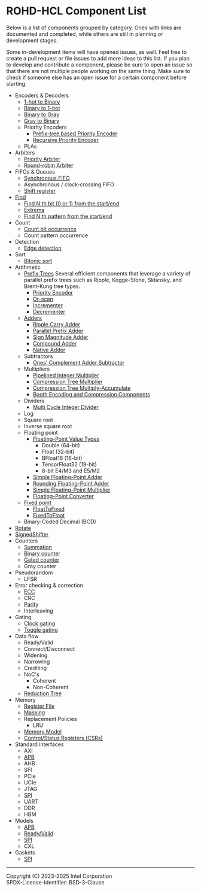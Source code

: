 
# ROHD-HCL Component List

Below is a list of components grouped by category. Ones with links are documented and completed, while others are still in planning or development stages.

Some in-development items will have opened issues, as well. Feel free to create a pull request or file issues to add more ideas to this list. If you plan to develop and contribute a component, please be sure to open an issue so that there are not multiple people working on the same thing. Make sure to check if someone else has an open issue for a certain component before starting.

- Encoders & Decoders
  - [1-hot to Binary](./components/onehot.md)
  - [Binary to 1-hot](./components/onehot.md)
  - [Binary to Gray](./components/binary_gray.md#binary-to-gray)
  - [Gray to Binary](./components/binary_gray.md#gray-to-binary)
  - Priority Encoders
    - [Prefix-tree based Priority Encoder](./components/priority_encoder.md#parallel-prefix-priority-encoder)
    - [Recursive Priority Encoder](./components/priority_encoder.md#recursive-priority-encoder)
  - PLAs
- Arbiters
  - [Priority Arbiter](./components/arbiter.md#priority-arbiter)
  - [Round-robin Arbiter](./components/arbiter.md#round-robin-arbiter)
- FIFOs & Queues
  - [Synchronous FIFO](./components/fifo.md)
  - Asynchronous / clock-crossing FIFO
  - [Shift register](./components/shift_register.md)
- [Find](./components/find.md)
  - [Find N'th bit (0 or 1) from the start/end](./components/find.md#find-nth)
  - [Extrema](./components/extrema.md)
  - [Find N'th pattern from the start/end](./components/find.md#find-nth-pattern)
- Count
  - [Count bit occurrence](./components/count.md)
  - Count pattern occurrence
- Detection
  - [Edge detection](./components/edge_detector.md)
- Sort
  - [Bitonic sort](./components/sort.md#bitonic-sort)
- Arithmetic
  - [Prefix Trees](./components/parallel_prefix_operations.md) Several efficient components that leverage a variety of parallel prefix trees such as Ripple, Kogge-Stone, Sklansky, and Brent-Kung tree types.
    - [Priority Encoder](./components/parallel_prefix_operations.md)
    - [Or-scan](./components/parallel_prefix_operations.md)
    - [Incrementer](./components/parallel_prefix_operations.md)
    - [Decrementer](./components/parallel_prefix_operations.md)
  - [Adders](./components/adder.md)
    - [Ripple Carry Adder](./components/adder.md#ripple-carry-adder)
    - [Parallel Prefix Adder](./components/parallel_prefix_operations.md)
    - [Sign Magnitude Adder](./components/adder.md#sign-magnitude-adder)
    - [Compound Adder](./components/adder.md#compound-adder)
    - [Native Adder](./components/adder.md#native-adder)
  - Subtractors
    - [Ones' Complement Adder Subtractor](./components/adder.md#ones-complement-adder-subtractor)
  - Multipliers
    - [Pipelined Integer Multiplier](./components/multiplier.md#carry-save-multiplier)
    - [Compression Tree Multiplier](./components/multiplier.md#compression-tree-multiplier)
    - [Compression Tree Multiply-Accumulate](./components/multiplier.md#compression-tree-multiply-accumulate)
    - [Booth Encoding and Compression Components](./components/multiplier_components.md)
  - Dividers
    - [Multi Cycle Integer Divider](./components/divider.md)
  - Log
  - Square root
  - Inverse square root
  - Floating point
    - [Floating-Point Value Types](./components/floating_point.md#floatingpointvalue)
      - Double (64-bit)
      - Float (32-bit)
      - BFloat16 (16-bit)
      - TensorFloat32 (19-bit)
      - 8-bit E4/M3 and E5/M2
    - [Simple Floating-Point Adder](./components/floating_point.md#floatingpointadder)
    - [Rounding Floating-Point Adder](./components/floating_point.md#floatingpointadder)
    - [Simple Floating-Point Multiplier](./components/floating_point.md#floatingpointmultiplier)
    - [Floating-Point Converter](./components/floating_point.md#floatingpointconverter)
  - [Fixed point](./components/fixed_point.md)
    - [FloatToFixed](./components/fixed_point.md#floattofixed)
    - [FixedToFloat](./components/fixed_point.md#fixedtofloat)
  - Binary-Coded Decimal (BCD)
- [Rotate](./components/rotate.md)
- [SignedShifter](./components/shifter.md)
- Counters
  - [Summation](./components/summation.md#sum)
  - [Binary counter](./components/summation.md#counter)
  - [Gated counter](./components/summation.md#gated-counter)
  - Gray counter
- Pseudorandom
  - LFSR
- Error checking & correction
  - [ECC](./components/ecc.md)
  - CRC
  - [Parity](./components/parity.md)
  - Interleaving
- Gating
  - [Clock gating](./components/clock_gating.md)
  - [Toggle gating](./components/toggle_gate.md)
- Data flow
  - Ready/Valid
  - Connect/Disconnect
  - Widening
  - Narrowing
  - Crediting
  - NoC's
    - Coherent
    - Non-Coherent
  - [Reduction Tree](./components/reduction_tree.md)
- Memory
  - [Register File](./components/memory.md#register-files)
  - [Masking](./components/memory.md#masks)
  - Replacement Policies
    - LRU
  - [Memory Model](./components/memory.md#memory-models)
  - [Control/Status Registers (CSRs)](./components/csr.md)
- Standard interfaces
  - AXI
  - [APB](./components/standard_interfaces.md#apb)
  - AHB
  - SFI
  - PCIe
  - UCIe
  - JTAG
  - [SPI](./components/standard_interfaces.md#spi)
  - UART
  - DDR
  - HBM
- Models
  - [APB](./components/apb_bfm.md)
  - [Ready/Valid](./components/ready_valid_bfm.md)
  - [SPI](./components/spi_bfm.md)
  - CXL
- Gaskets
  - [SPI](./components/spi_gaskets.md)

----------------

Copyright (C) 2023-2025 Intel Corporation  
SPDX-License-Identifier: BSD-3-Clause

